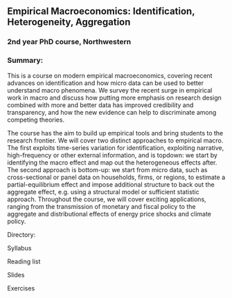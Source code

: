 ## Empirical Macroeconomics: Identification, Heterogeneity, Aggregation
### 2nd year PhD course, Northwestern

### Summary:
This is a course on modern empirical macroeconomics, covering recent advances
on identification and how micro data can be used to better understand macro phenomena.
We survey the recent surge in empirical work in macro and discuss how putting more emphasis on
research design combined with more and better data has improved credibility and transparency,
and how the new evidence can help to discriminate among competing theories.

The course has the aim to build up empirical tools and bring students to the research frontier.
We will cover two distinct approaches to empirical macro. The first exploits time-series variation
for identification, exploiting narrative, high-frequency or other external information, and is topdown:
we start by identifying the macro effect and map out the heterogeneous effects after. The
second approach is bottom-up: we start from micro data, such as cross-sectional or panel data
on households, firms, or regions, to estimate a partial-equilibrium effect and impose additional
structure to back out the aggregate effect, e.g. using a structural model or sufficient statistic approach.
Throughout the course, we will cover exciting applications, ranging from the transmission
of monetary and fiscal policy to the aggregate and distributional effects of energy price shocks and
climate policy.

Directory:

Syllabus

Reading list

Slides

Exercises
